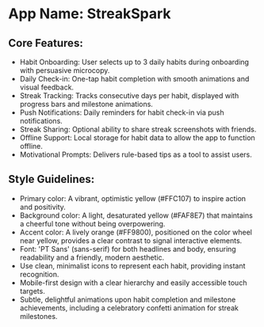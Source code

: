 # **App Name**: StreakSpark

## Core Features:

- Habit Onboarding: User selects up to 3 daily habits during onboarding with persuasive microcopy.
- Daily Check-in: One-tap habit completion with smooth animations and visual feedback.
- Streak Tracking: Tracks consecutive days per habit, displayed with progress bars and milestone animations.
- Push Notifications: Daily reminders for habit check-in via push notifications.
- Streak Sharing: Optional ability to share streak screenshots with friends.
- Offline Support: Local storage for habit data to allow the app to function offline.
- Motivational Prompts: Delivers rule-based tips as a tool to assist users.

## Style Guidelines:

- Primary color: A vibrant, optimistic yellow (#FFC107) to inspire action and positivity.
- Background color: A light, desaturated yellow (#FAF8E7) that maintains a cheerful tone without being overpowering.
- Accent color: A lively orange (#FF9800), positioned on the color wheel near yellow, provides a clear contrast to signal interactive elements.
- Font: 'PT Sans' (sans-serif) for both headlines and body, ensuring readability and a friendly, modern aesthetic.
- Use clean, minimalist icons to represent each habit, providing instant recognition.
- Mobile-first design with a clear hierarchy and easily accessible touch targets.
- Subtle, delightful animations upon habit completion and milestone achievements, including a celebratory confetti animation for streak milestones.